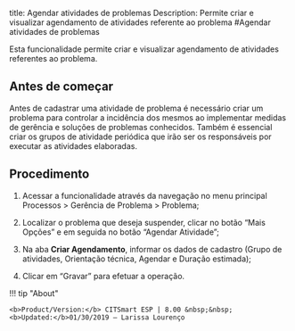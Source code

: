 title: Agendar atividades de problemas
Description: Permite criar e visualizar agendamento de atividades referente ao problema
#Agendar atividades de problemas

Esta funcionalidade permite criar e visualizar agendamento de atividades referentes ao problema.

Antes de começar
----------------

Antes de cadastrar uma atividade de problema é necessário criar um problema para
controlar a incidência dos mesmos ao implementar medidas de gerência e soluções
de problemas conhecidos. Também é essencial criar os grupos de atividade
periódica que irão ser os responsáveis por executar as atividades elaboradas.

Procedimento
------------

1.  Acessar a funcionalidade através da navegação no menu principal Processos \>
    Gerência de Problema \> Problema;

2.  Localizar o problema que deseja suspender, clicar no botão “Mais Opções” e
    em seguida no botão “Agendar Atividade”;

3.  Na aba **Criar Agendamento**, informar os dados de cadastro (Grupo de
    atividades, Orientação técnica, Agendar e Duração estimada);

4.  Clicar em “Gravar” para efetuar a operação.

!!! tip "About"

    <b>Product/Version:</b> CITSmart ESP | 8.00 &nbsp;&nbsp;
    <b>Updated:</b>01/30/2019 – Larissa Lourenço

